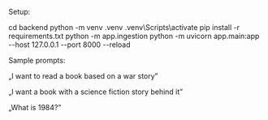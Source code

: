 Setup:

cd backend
python -m venv .venv
.venv\Scripts\activate
pip install -r requirements.txt
python -m app.ingestion
python -m uvicorn app.main:app --host 127.0.0.1 --port 8000 --reload


Sample prompts:

„I want to read a book based on a war story”

„I want a book with a science fiction story behind it”

„What is 1984?”